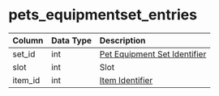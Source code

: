 # pets\_equipmentset\_entries

| Column | Data Type | Description |
| :--- | :--- | :--- |
| set\_id | int | [Pet Equipment Set Identifier](pets_equipmentset.md) |
| slot | int | Slot |
| item\_id | int | [Item Identifier](https://github.com/EQEmu/docs-db-schema/tree/e0eb157dbf5563b03c0faf391abc87ec69239f4a/docs/schema/categories/pets/items.md) |

